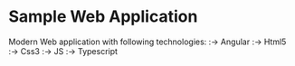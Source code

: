 # Sample Web Application
Modern Web application with following technologies:
:-> Angular
:-> Html5
:-> Css3
:-> JS
:-> Typescript
